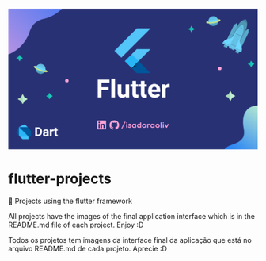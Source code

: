 
<p align="center">
  <img src="image/flutter.png">
</p>

# flutter-projects
:dart: Projects using the flutter framework

All projects have the images of the final application interface which is in the README.md file of each project. Enjoy :D 

Todos os projetos tem imagens da interface final da aplicação que está no arquivo README.md de cada projeto. Aprecie :D
